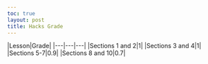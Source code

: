 ```yaml
---
toc: true
layout: post
title: Hacks Grade
---
```


|Lesson|Grade|
|---|---|---|
|Sections 1 and 2|1|
|Sections 3 and 4|1|
|Sections 5-7|0.9|
|Sections 8 and 10|0.7|